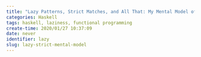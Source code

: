```yaml
---
title: "Lazy Patterns, Strict Matches, and All That: My Mental Model of Haskell Evaluation"
categories: Haskell
tags: haskell, laziness, functional programming
create-time: 2020/01/27 10:37:09
date: never
identifier: lazy
slug: lazy-strict-mental-model
---
```



